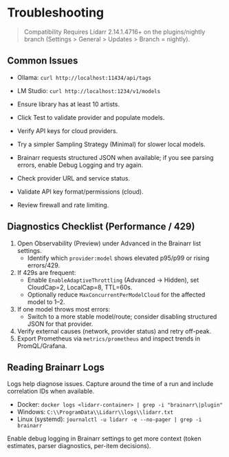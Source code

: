 # Troubleshooting

> Compatibility
> Requires Lidarr 2.14.1.4716+ on the plugins/nightly branch (Settings > General > Updates > Branch = nightly).

## Common Issues

- Ollama: `curl http://localhost:11434/api/tags`
- LM Studio: `curl http://localhost:1234/v1/models`

- Ensure library has at least 10 artists.
- Click Test to validate provider and populate models.
- Verify API keys for cloud providers.
- Try a simpler Sampling Strategy (Minimal) for slower local models.
- Brainarr requests structured JSON when available; if you see parsing errors, enable Debug Logging and try again.

- Check provider URL and service status.
- Validate API key format/permissions (cloud).
- Review firewall and rate limiting.

## Diagnostics Checklist (Performance / 429)

1. Open Observability (Preview) under Advanced in the Brainarr list settings.
   - Identify which `provider:model` shows elevated p95/p99 or rising errors/429.
2. If 429s are frequent:
   - Enable `EnableAdaptiveThrottling` (Advanced → Hidden), set CloudCap=2, LocalCap=8, TTL=60s.
   - Optionally reduce `MaxConcurrentPerModelCloud` for the affected model to 1–2.
3. If one model throws most errors:
   - Switch to a more stable model/route; consider disabling structured JSON for that provider.
4. Verify external causes (network, provider status) and retry off-peak.
5. Export Prometheus via `metrics/prometheus` and inspect trends in PromQL/Grafana.

## Reading Brainarr Logs

Logs help diagnose issues. Capture around the time of a run and include correlation IDs when available.

- Docker: `docker logs <lidarr-container> | grep -i "brainarr\|plugin"`
- Windows: `C:\\ProgramData\\Lidarr\\logs\\lidarr.txt`
- Linux (systemd): `journalctl -u lidarr -e --no-pager | grep -i brainarr`

Enable debug logging in Brainarr settings to get more context (token estimates, parser diagnostics, per-item decisions).
